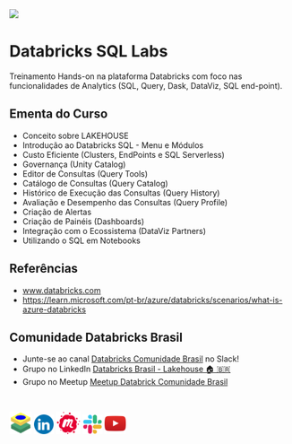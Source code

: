 
<img src="https://raw.githubusercontent.com/Databricks-BR/lab_sql/main/images/header_handson_sql.png">

# Databricks SQL Labs 

Treinamento Hands-on na plataforma Databricks com foco nas funcionalidades de Analytics (SQL, Query, Dask, DataViz, SQL end-point).

## Ementa do Curso

* Conceito sobre LAKEHOUSE
* Introdução ao Databricks SQL - Menu e Módulos
* Custo Eficiente (Clusters, EndPoints e SQL Serverless)
* Governança (Unity Catalog)
* Editor de Consultas (Query Tools)
* Catálogo de Consultas (Query Catalog)
* Histórico de Execução das Consultas (Query History)
* Avaliação e Desempenho das Consultas (Query Profile)
* Criação de Alertas
* Criação de Painéis (Dashboards)
* Integração com o Ecossistema (DataViz Partners)
* Utilizando o SQL em Notebooks

## Referências

* www.databricks.com
* https://learn.microsoft.com/pt-br/azure/databricks/scenarios/what-is-azure-databricks

## Comunidade Databricks Brasil

- Junte-se ao canal [Databricks Comunidade Brasil](https://bit.ly/databricks-slack-br) no Slack!
- Grupo no LinkedIn [Databricks Brasil - Lakehouse 🏠 🇧🇷](https://www.linkedin.com/groups/14100135)
- Grupo no Meetup [Meetup Databrick Comunidade Brasil](https://www.meetup.com/pt-BR/databricks-brasil-oficial)

</br>

   <a href="https://github.com/Databricks-BR"><img src="https://raw.githubusercontent.com/Databricks-BR/Databricks-BR/main/images/databricks-br.png" style="width: 40px; height: 40px;"></a>  <a href="https://www.linkedin.com/groups/14100135"><img src="https://raw.githubusercontent.com/Databricks-BR/Databricks-BR/main/images/icon_linkedin.png" style="width: 35px; height: 35px;"></a>  <a href="https://www.meetup.com/pt-BR/databricks-brasil-oficial"><img src="https://raw.githubusercontent.com/Databricks-BR/Databricks-BR/main/images/icon_meetup.png" style="height: 40px;"></a>  <a href="https://bit.ly/databricks-slack-br"><img src="https://raw.githubusercontent.com/Databricks-BR/Databricks-BR/main/images/icon_slack.png" style="width: 35px; height: 35px;"></a>  <a href="https://www.youtube.com/channel/UCH3cq9mit-0UkTu1mTki20Q"><img src="https://raw.githubusercontent.com/Databricks-BR/Databricks-BR/main/images/icon_youtube.png" style="height: 38px;"></a>



